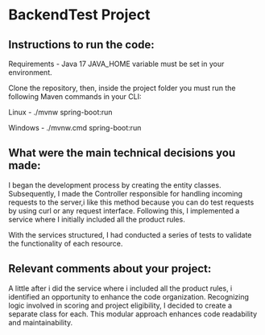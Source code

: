 # BackendTest Project

## Instructions to run the code:

Requirements -
Java 17
JAVA_HOME variable must be set in your environment.

Clone the repository, then, inside the project folder you must run the following Maven commands in your CLI:

Linux - ./mvnw spring-boot:run

Windows - ./mvnw.cmd spring-boot:run

## What were the main technical decisions you made:
I began the development process by creating the entity classes. Subsequently, I made the Controller responsible for handling incoming requests to the server,i like this method because you can do test requests by using curl or any request interface. Following this, I implemented a service where I initially included all the product rules.

With the services structured, I had conducted a series of tests to validate the functionality of each resource.

## Relevant comments about your project:
A little after i did the service where i included all the product rules, i identified an opportunity to enhance the code organization. Recognizing  logic involved in scoring and project eligibility, I decided to create a separate class for each. This modular approach enhances code readability and maintainability.
